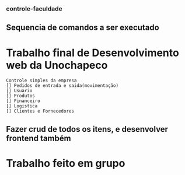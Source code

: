 ### controle-faculdade

## Sequencia de comandos a ser executado 

# Trabalho final de Desenvolvimento web da Unochapeco
    Controle simples da empresa
    [] Pedidos de entrada e saida(movimentação)
    [] Usuario
    [] Produtos
    [] Financeiro
    [] Logistica
    [] Clientes e Fornecedores

## Fazer crud de todos os itens, e desenvolver frontend também 

# Trabalho feito em grupo 

